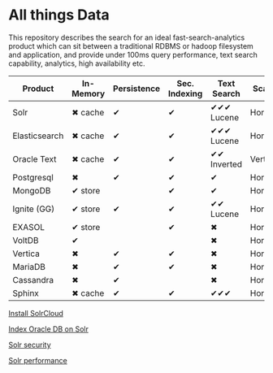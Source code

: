 # All things Data

This repository describes the search for an ideal fast-search-analytics product which can sit between a traditional RDBMS or hadoop filesystem and application, and provide under 100ms query performance, text search capability, analytics, high availability etc.

|Product|In-Memory|Persistence|Sec. Indexing|Text Search|Scalable|Availability|DR (CDCR)| Lang.|Release|
|-------|---------|-----------|-------------|-----------|--------|------------|---------|------|-------|
|Solr   | ✖ cache | ✔        | ✔           | ✔✔✔ Lucene| Horizontal  |  |  |  |  |    
|Elasticsearch| ✖ cache| ✔   | ✔           | ✔✔✔ Lucene| Horizontal |  |  |      |   |  
|Oracle Text | ✖ cache| ✔    | ✔           | ✔✔ Inverted| Vertical |  |  |       |  |  
|Postgresql| ✖    | ✔        | ✔           | ✔        | Horizontal|  |  |  |  |  
|MongoDB  | ✔ store|          | ✔          | ✔         | Horizontal |  |  |  |  |
|Ignite (GG)| ✔ store | ✔    | ✔           | ✔✔ Lucene | Horizontal |  |  |  |  | 
|EXASOL| ✔ store |            | ✔           | ✖        | Horizontal |  |  |  |  |  
|VoltDB| ✔       |            |             | ✖        | Horizontal |  |  |  |  |  
|Vertica|✖       | ✔         | ✔           | ✖        | Horizontal |  |  |  |  |  
|MariaDB|✖       | ✔         | ✔           | ✖        | Horizontal |  |  |  |  |  
|Cassandra|✖     | ✔         |             | ✖        | Horizontal |  |  |  |  |  
|Sphinx| ✖ cache | ✔         | ✔           | ✔✔✔     | Horizontal |  |  |  |  |  


 [Install SolrCloud](install-solr-cloud/README.md)
 
 [Index Oracle DB on Solr](index-oracle-db/README.md)
 
 [Solr security](security/README.md)
 
 [Solr performance](solr-performance/README.md)
